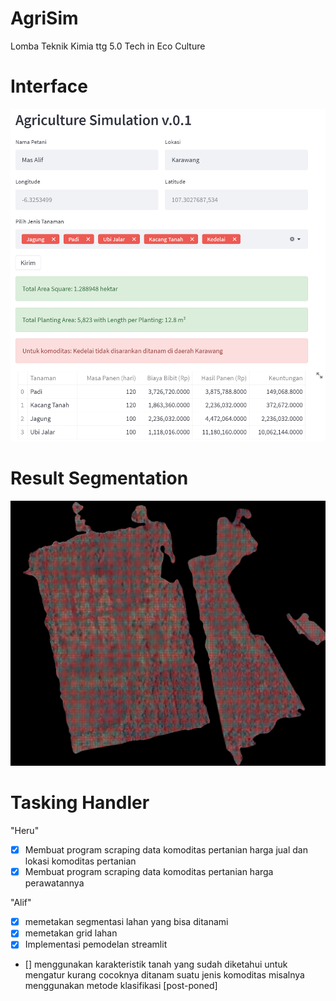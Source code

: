 # AgriSim
Lomba Teknik Kimia ttg 5.0 Tech in Eco Culture

# Interface
![](static/interface.png)

# Result Segmentation
![](static/segmentasi.jpeg)

# Tasking Handler
"Heru"
- [X] Membuat program scraping data komoditas pertanian harga jual dan lokasi komoditas pertanian
- [X] Membuat program scraping data komoditas pertanian harga perawatannya

"Alif"
- [X] memetakan segmentasi lahan yang bisa ditanami
- [X] memetakan grid lahan
- [X] Implementasi pemodelan streamlit
- [] menggunakan karakteristik tanah yang sudah diketahui untuk mengatur kurang cocoknya ditanam suatu jenis komoditas misalnya menggunakan metode klasifikasi [post-poned]